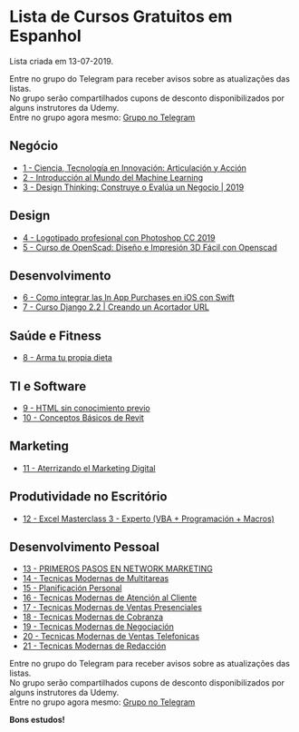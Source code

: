 # Lista de Cursos Gratuitos em Espanhol

Lista criada em 13-07-2019.

Entre no grupo do Telegram para receber avisos sobre as atualizações das listas.  
No grupo serão compartilhados cupons de desconto disponibilizados por alguns instrutores da Udemy.  
Entre no grupo agora mesmo: [Grupo no Telegram](http://bit.ly/2UvKbVX)


## Negócio
 - [ 1 - Ciencia, Tecnología en Innovación: Articulación y Acción](https://www.udemy.com/ciencia-tecnologia-en-innovacion/?deal_code=UDEAFFMB619&ranMID=39197&ranEAID=LtOw5vJl/HM&ranSiteID=LtOw5vJl_HM-KQDd10zG3Lh23R2uu1J3CQ&LSNPUBID=LtOw5vJl/HM)
 - [ 2 - Introducción al Mundo del Machine Learning](https://www.udemy.com/introduccion-al-mundo-del-machine-learning/?deal_code=UDEAFFMB619&ranMID=39197&ranEAID=LtOw5vJl/HM&ranSiteID=LtOw5vJl_HM-KQDd10zG3Lh23R2uu1J3CQ&LSNPUBID=LtOw5vJl/HM)
 - [ 3 - Design Thinking: Construye o Evalúa un Negocio | 2019](https://www.udemy.com/design_thinking/?deal_code=UDEAFFMB619&ranMID=39197&ranEAID=LtOw5vJl/HM&ranSiteID=LtOw5vJl_HM-KQDd10zG3Lh23R2uu1J3CQ&LSNPUBID=LtOw5vJl/HM)


## Design
 - [ 4 - Logotipado profesional con Photoshop CC 2019](https://www.udemy.com/logotipado-profesional-con-photoshop-cc-2019/?deal_code=UDEAFFMB619&ranMID=39197&ranEAID=LtOw5vJl/HM&ranSiteID=LtOw5vJl_HM-KQDd10zG3Lh23R2uu1J3CQ&LSNPUBID=LtOw5vJl/HM)
 - [ 5 - Curso de OpenScad: Diseño e Impresión 3D Fácil con Openscad](https://www.udemy.com/curso-de-openscad-diseno-e-impresion-3d-facil-con-openscad/?deal_code=UDEAFFMB619&ranMID=39197&ranEAID=LtOw5vJl/HM&ranSiteID=LtOw5vJl_HM-KQDd10zG3Lh23R2uu1J3CQ&LSNPUBID=LtOw5vJl/HM)


## Desenvolvimento
 - [ 6 - Como integrar las In App Purchases en iOS con Swift](https://www.udemy.com/monetiza-tu-app-o-videojuego-con-storekit/?deal_code=UDEAFFMB619&ranMID=39197&ranEAID=LtOw5vJl/HM&ranSiteID=LtOw5vJl_HM-KQDd10zG3Lh23R2uu1J3CQ&LSNPUBID=LtOw5vJl/HM)
 - [ 7 - Curso Django 2.2 | Creando un Acortador URL](https://www.udemy.com/curso-django-creando-un-acortador-url/?deal_code=UDEAFFMB619&ranMID=39197&ranEAID=LtOw5vJl/HM&ranSiteID=LtOw5vJl_HM-KQDd10zG3Lh23R2uu1J3CQ&LSNPUBID=LtOw5vJl/HM)


## Saúde e Fitness
 - [ 8 - Arma tu propia dieta](https://www.udemy.com/arma-tu-propia-dieta/?deal_code=UDEAFFMB619&ranMID=39197&ranEAID=LtOw5vJl/HM&ranSiteID=LtOw5vJl_HM-KQDd10zG3Lh23R2uu1J3CQ&LSNPUBID=LtOw5vJl/HM)


## TI e Software
 - [ 9 - HTML sin conocimiento previo](https://www.udemy.com/html-sin-conocimiento-previo/?deal_code=UDEAFFMB619&ranMID=39197&ranEAID=LtOw5vJl/HM&ranSiteID=LtOw5vJl_HM-KQDd10zG3Lh23R2uu1J3CQ&LSNPUBID=LtOw5vJl/HM)
 - [ 10 - Conceptos Básicos de Revit](https://www.udemy.com/conceptos-basicos-de-revit/?deal_code=UDEAFFMB619&ranMID=39197&ranEAID=LtOw5vJl/HM&ranSiteID=LtOw5vJl_HM-KQDd10zG3Lh23R2uu1J3CQ&LSNPUBID=LtOw5vJl/HM)


## Marketing
 - [ 11 - Aterrizando el Marketing Digital](https://www.udemy.com/aterrizando-el-marketing-digital/?deal_code=UDEAFFMB619&ranMID=39197&ranEAID=LtOw5vJl/HM&ranSiteID=LtOw5vJl_HM-KQDd10zG3Lh23R2uu1J3CQ&LSNPUBID=LtOw5vJl/HM)


## Produtividade no Escritório
 - [ 12 - Excel Masterclass 3 - Experto (VBA + Programación + Macros)](https://www.udemy.com/excel-masterclass-3-experto-vba-programacion-macros/?deal_code=UDEAFFMB619&ranMID=39197&ranEAID=LtOw5vJl/HM&ranSiteID=LtOw5vJl_HM-KQDd10zG3Lh23R2uu1J3CQ&LSNPUBID=LtOw5vJl/HM)


## Desenvolvimento Pessoal
 - [ 13 - PRIMEROS PASOS EN NETWORK MARKETING](https://www.udemy.com/lanzamientolyonrich/?deal_code=UDEAFFMB619&ranMID=39197&ranEAID=LtOw5vJl/HM&ranSiteID=LtOw5vJl_HM-KQDd10zG3Lh23R2uu1J3CQ&LSNPUBID=LtOw5vJl/HM)
 - [ 14 - Tecnicas Modernas de Multitareas](https://www.udemy.com/tecnicas-modernas-de-multitareas/?deal_code=UDEAFFMB619&ranMID=39197&ranEAID=LtOw5vJl/HM&ranSiteID=LtOw5vJl_HM-KQDd10zG3Lh23R2uu1J3CQ&LSNPUBID=LtOw5vJl/HM)
 - [ 15 - Planificación Personal](https://www.udemy.com/planificacion-personal/?deal_code=UDEAFFMB619&ranMID=39197&ranEAID=LtOw5vJl/HM&ranSiteID=LtOw5vJl_HM-KQDd10zG3Lh23R2uu1J3CQ&LSNPUBID=LtOw5vJl/HM)
 - [ 16 - Tecnicas Modernas de Atención al Cliente](https://www.udemy.com/tecnicas-modernas-de-atencion-al-cliente/?deal_code=UDEAFFMB619&ranMID=39197&ranEAID=LtOw5vJl/HM&ranSiteID=LtOw5vJl_HM-KQDd10zG3Lh23R2uu1J3CQ&LSNPUBID=LtOw5vJl/HM)
 - [ 17 - Tecnicas Modernas de Ventas Presenciales](https://www.udemy.com/tecnicas-modernas-de-ventas-presenciales/?deal_code=UDEAFFMB619&ranMID=39197&ranEAID=LtOw5vJl/HM&ranSiteID=LtOw5vJl_HM-KQDd10zG3Lh23R2uu1J3CQ&LSNPUBID=LtOw5vJl/HM)
 - [ 18 - Tecnicas Modernas de Cobranza](https://www.udemy.com/tecnicas-modernas-de-cobranza/?deal_code=UDEAFFMB619&ranMID=39197&ranEAID=LtOw5vJl/HM&ranSiteID=LtOw5vJl_HM-KQDd10zG3Lh23R2uu1J3CQ&LSNPUBID=LtOw5vJl/HM)
 - [ 19 - Tecnicas Modernas de Negociación](https://www.udemy.com/tecnicas-modernas-de-negociacion/?deal_code=UDEAFFMB619&ranMID=39197&ranEAID=LtOw5vJl/HM&ranSiteID=LtOw5vJl_HM-KQDd10zG3Lh23R2uu1J3CQ&LSNPUBID=LtOw5vJl/HM)
 - [ 20 - Tecnicas Modernas de Ventas Telefonicas](https://www.udemy.com/tecnicas-modernas-de-ventas-telefonicas/?deal_code=UDEAFFMB619&ranMID=39197&ranEAID=LtOw5vJl/HM&ranSiteID=LtOw5vJl_HM-KQDd10zG3Lh23R2uu1J3CQ&LSNPUBID=LtOw5vJl/HM)
 - [ 21 - Tecnicas Modernas de Redacción](https://www.udemy.com/tecnicas-modernas-de-redaccion/?deal_code=UDEAFFMB619&ranMID=39197&ranEAID=LtOw5vJl/HM&ranSiteID=LtOw5vJl_HM-KQDd10zG3Lh23R2uu1J3CQ&LSNPUBID=LtOw5vJl/HM)


Entre no grupo do Telegram para receber avisos sobre as atualizações das listas.  
No grupo serão compartilhados cupons de desconto disponibilizados por alguns instrutores da Udemy.  
Entre no grupo agora mesmo: [Grupo no Telegram](http://bit.ly/2UvKbVX)


**Bons estudos!**
